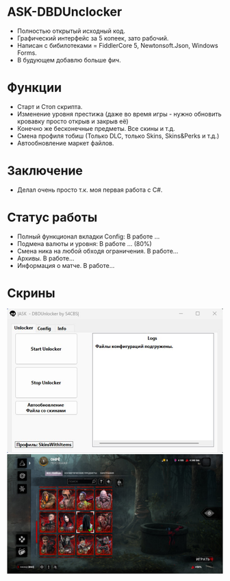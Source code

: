 # ASK-DBDUnclocker
- Полностью открытый исходный код.
- Графический интерфейс за 5 копеек, зато рабочий.
- Написан с бибилотеками = FiddlerCore 5, Newtonsoft.Json, Windows Forms.
- В будующем добавлю больше фич.
# Функции
- Старт и Стоп скрипта.
- Изменение уровня престижа (даже во время игры - нужно обновить кровавку просто открыв и закрыв её)
- Конечно же бесконечные предметы. Все скины и т.д.
- Смена профиля тобиш (Только DLC, только Skins, Skins&Perks и т.д.)
- Автообновление маркет файлов.
# Заключение
- Делал очень просто т.к. моя первая работа с C#.
# Статус работы
- Полный функционал вкладки Config: В работе ...
- Подмена валюты и уровня: В работе ... (80%)
- Смена ника на любой обходя ограничения. В работе...
- Архивы. В работе...
- Информация о матче. В работе...
# Скрины
![image1](/images/window.jpg?raw=true "Окно программы")
![image2](/images/work.jpg?raw=true "Работа программы")
